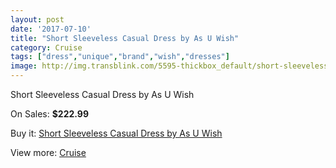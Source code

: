 ```yaml
---
layout: post
date: '2017-07-10'
title: "Short Sleeveless Casual Dress by As U Wish"
category: Cruise
tags: ["dress","unique","brand","wish","dresses"]
image: http://img.transblink.com/5595-thickbox_default/short-sleeveless-casual-dress-by-as-u-wish.jpg
---
```

Short Sleeveless Casual Dress by As U Wish

On Sales: **$222.99**
<a href="https://www.transblink.com/en/cruise/1823-short-sleeveless-casual-dress-by-as-u-wish.html"><amp-img layout="responsive" width="600" height="600" src="//img.transblink.com/5595-thickbox_default/short-sleeveless-casual-dress-by-as-u-wish.jpg" alt="Short Sleeveless Casual Dress by As U Wish 0" /></a>
<a href="https://www.transblink.com/en/cruise/1823-short-sleeveless-casual-dress-by-as-u-wish.html"><amp-img layout="responsive" width="600" height="600" src="//img.transblink.com/5597-thickbox_default/short-sleeveless-casual-dress-by-as-u-wish.jpg" alt="Short Sleeveless Casual Dress by As U Wish 1" /></a>
<a href="https://www.transblink.com/en/cruise/1823-short-sleeveless-casual-dress-by-as-u-wish.html"><amp-img layout="responsive" width="600" height="600" src="//img.transblink.com/5596-thickbox_default/short-sleeveless-casual-dress-by-as-u-wish.jpg" alt="Short Sleeveless Casual Dress by As U Wish 2" /></a>

Buy it: [Short Sleeveless Casual Dress by As U Wish](https://www.transblink.com/en/cruise/1823-short-sleeveless-casual-dress-by-as-u-wish.html "Short Sleeveless Casual Dress by As U Wish")

View more: [Cruise](https://www.transblink.com/en/5-cruise "Cruise")